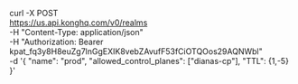 curl -X POST \
   https://us.api.konghq.com/v0/realms \
   -H "Content-Type: application/json" \
   -H "Authorization: Bearer kpat_fq3y8H8euZg7lnGgEXIK8vebZAvufF53fCiOTQOos29AQNWbl" \
   -d '{
         "name": "prod",
         "allowed_control_planes": ["dianas-cp"],
         "TTL": {1,-5} 
       }'